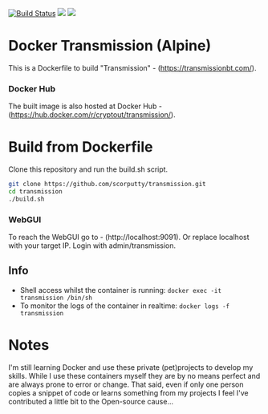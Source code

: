 [![Build Status](https://travis-ci.org/scorputty/transmission.svg?branch=master)](https://travis-ci.org/scorputty/transmission) [![](https://images.microbadger.com/badges/image/cryptout/transmission.svg)](https://microbadger.com/images/cryptout/transmission "Get your own image badge on microbadger.com") [![](https://images.microbadger.com/badges/version/cryptout/transmission.svg)](https://microbadger.com/images/cryptout/transmission "Get your own version badge on microbadger.com")

# Docker Transmission (Alpine)

This is a Dockerfile to build "Transmission" - (https://transmissionbt.com/).

### Docker Hub
The built image is also hosted at Docker Hub - (https://hub.docker.com/r/cryptout/transmission/).

# Build from Dockerfile
Clone this repository and run the build.sh script.
```sh
git clone https://github.com/scorputty/transmission.git
cd transmission
./build.sh
```

### WebGUI
To reach the WebGUI go to - (http://localhost:9091).
Or replace localhost with your target IP. Login with admin/transmission.

## Info
* Shell access whilst the container is running: `docker exec -it transmission /bin/sh`
* To monitor the logs of the container in realtime: `docker logs -f transmission`

# Notes
I'm still learning Docker and use these private (pet)projects to develop my skills.
While I use these containers myself they are by no means perfect and are always prone to error or change.
That said, even if only one person copies a snippet of code or learns something from my projects I feel I've contributed a little bit to the Open-source cause...
